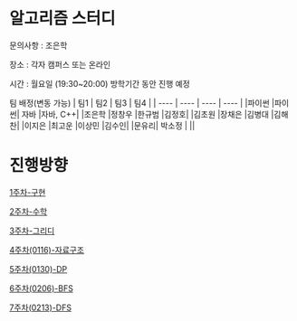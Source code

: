 # 알고리즘 스터디

문의사항 : 조은학

장소 : 각자 캠퍼스 또는 온라인

시간 : 월요일 (19:30~20:00) 방학기간 동안 진행 예정

팀 배정(변동 가능)
| 팀1 | 팀2 | 팀3 | 팀4 |
| ---- | ---- | ---- | ---- |
|파이썬 |파이썬| 자바 |자바, C++|
|조은학 |정창우 |한규범 |김정호|
|김초원 |장채은 |김병대 |김해찬|
|이지은 |최고운 |이상민 |김수인|
|문유리| 박소정 | ||

# 진행방향

[1주차-구현](https://www.notion.so/1-e1da708712e9486e9ca6f3c4bdfcaa1b)

[2주차-수학](https://www.notion.so/2-86ef8755b30a4b05b42657a71a1aca06)

[3주차-그리디](https://www.notion.so/3-b3ee8e3c72e94a92b21e7399c7adccfe)

[4주차(0116)-자료구조](https://www.notion.so/4-0116-9e3fadaa6dc5458c8165da8b001514dd)

[5주차(0130)-DP](https://www.notion.so/5-0130-DP-090a3e5142f8437bae54ae7ccec0d06e)

[6주차(0206)-BFS](https://www.notion.so/6-0206-BFS-2608568257e047bba4a6d971eba58db9)

[7주차(0213)-DFS](https://www.notion.so/7-0213-DFS-926abab5a9974c80b05406ee16d37904)
